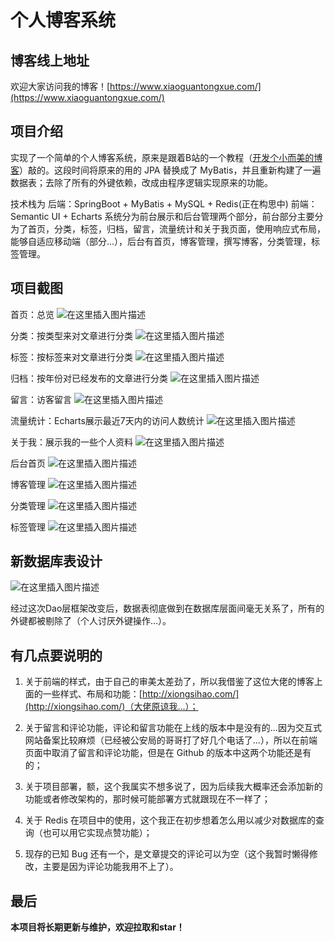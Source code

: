 # 个人博客系统
## 博客线上地址
欢迎大家访问我的博客！[https://www.xiaoguantongxue.com/](https://www.xiaoguantongxue.com/)
## 项目介绍
实现了一个简单的个人博客系统，原来是跟着B站的一个教程（[开发个小而美的博客](https://www.bilibili.com/video/BV1Pt4y1U7hv?spm_id_from=333.999.0.0)）敲的。这段时间将原来的用的 JPA 替换成了 MyBatis，并且重新构建了一遍数据表；去除了所有的外键依赖，改成由程序逻辑实现原来的功能。

技术栈为
后端：SpringBoot + MyBatis + MySQL + Redis(正在构思中)
前端：Semantic UI + Echarts
系统分为前台展示和后台管理两个部分，前台部分主要分为了首页，分类，标签，归档，留言，流量统计和关于我页面，使用响应式布局，能够自适应移动端（部分...），后台有首页，博客管理，撰写博客，分类管理，标签管理。

## 项目截图
首页：总览
![在这里插入图片描述](https://img-blog.csdnimg.cn/9ccdc9e287794c6c9e19982fc97bc5ee.png)

分类：按类型来对文章进行分类
![在这里插入图片描述](https://img-blog.csdnimg.cn/18be2f718a484f0abdd945b2459f5097.png)

标签：按标签来对文章进行分类
![在这里插入图片描述](https://img-blog.csdnimg.cn/00062d7152204565a0629785d54af0f0.png)

归档：按年份对已经发布的文章进行分类
![在这里插入图片描述](https://img-blog.csdnimg.cn/90a6ec7f8729488c818673b31ce60230.png)

留言：访客留言
![在这里插入图片描述](https://img-blog.csdnimg.cn/ba5cf79951c64629a419aa1e35a4097e.png)

流量统计：Echarts展示最近7天内的访问人数统计
![在这里插入图片描述](https://img-blog.csdnimg.cn/22d7c58af7e848c8be33db0a357221e5.png)

关于我：展示我的一些个人资料
![在这里插入图片描述](https://img-blog.csdnimg.cn/5fd5fbd56f364877a09f1df620e85135.png)

后台首页
![在这里插入图片描述](https://img-blog.csdnimg.cn/3c4efe54690042f18e358ae2bbbec6cd.png)

博客管理
![在这里插入图片描述](https://img-blog.csdnimg.cn/21b00bd5004c446ca1b4cc3d6dbed365.png)

分类管理
![在这里插入图片描述](https://img-blog.csdnimg.cn/f51700c0c3ec4b59af32ffeec8b8b80e.png)

标签管理
![在这里插入图片描述](https://img-blog.csdnimg.cn/da2daeb0bf8548a68444d623917aa0ab.png)

## 新数据库表设计
![在这里插入图片描述](https://img-blog.csdnimg.cn/3d9e16d4530e4c468f6c57697f913787.png)


经过这次Dao层框架改变后，数据表彻底做到在数据库层面间毫无关系了，所有的外键都被剔除了（个人讨厌外键操作...）。

## 有几点要说明的
1. 关于前端的样式，由于自己的审美太差劲了，所以我借鉴了这位大佬的博客上面的一些样式、布局和功能：[http://xiongsihao.com/](http://xiongsihao.com/)（大佬原谅我...）；

2. 关于留言和评论功能，评论和留言功能在上线的版本中是没有的...因为交互式网站备案比较麻烦（已经被公安局的哥哥打了好几个电话了...），所以在前端页面中取消了留言和评论功能，但是在 Github 的版本中这两个功能还是有的；

3. 关于项目部署，额，这个我属实不想多说了，因为后续我大概率还会添加新的功能或者修改架构的，那时候可能部署方式就跟现在不一样了；

4. 关于 Redis 在项目中的使用，这个我正在初步想着怎么用以减少对数据库的查询（也可以用它实现点赞功能）；

5. 现存的已知 Bug 还有一个，是文章提交的评论可以为空（这个我暂时懒得修改，主要是因为评论功能我用不上了）。

## 最后
**本项目将长期更新与维护，欢迎拉取和star！**
